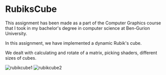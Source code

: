 # RubiksCube

This assignment has been made as a part of the Computer Graphics course that I took in my bachelor's degree in computer science at Ben-Gurion University.

In this assignment, we have implemented a dynamic Rubik's cube.

We dealt with calculating and rotate of a matrix, picking shaders,  different sizes of cubes.

![rubikcube1](https://user-images.githubusercontent.com/43497130/110623819-10b84c80-81a6-11eb-93c3-564a8c3bda64.png)
![rubikcube2](https://user-images.githubusercontent.com/43497130/110623823-1150e300-81a6-11eb-8534-ce19340c00df.png)

